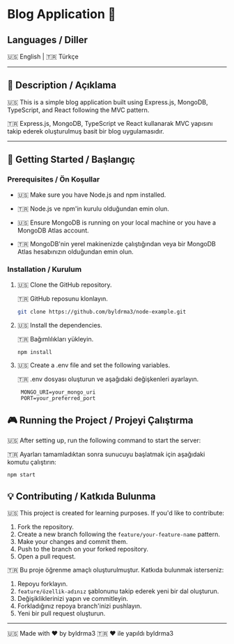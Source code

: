 # Blog Application 📝

## Languages / Diller

🇺🇸 English | 🇹🇷 Türkçe

---

## 📌 Description / Açıklama

🇺🇸 This is a simple blog application built using Express.js, MongoDB, TypeScript, and React following the MVC pattern.

🇹🇷 Express.js, MongoDB, TypeScript ve React kullanarak MVC yapısını takip ederek oluşturulmuş basit bir blog uygulamasıdır.

---

## 🚀 Getting Started / Başlangıç

### Prerequisites / Ön Koşullar

- 🇺🇸 Make sure you have Node.js and npm installed.
- 🇹🇷 Node.js ve npm'in kurulu olduğundan emin olun.

- 🇺🇸 Ensure MongoDB is running on your local machine or you have a MongoDB Atlas account.
- 🇹🇷 MongoDB'nin yerel makinenizde çalıştığından veya bir MongoDB Atlas hesabınızın olduğundan emin olun.

### Installation / Kurulum

1. 🇺🇸 Clone the GitHub repository.

   🇹🇷 GitHub reposunu klonlayın.

   ```bash
   git clone https://github.com/byldrma3/node-example.git
   ```

2. 🇺🇸 Install the dependencies.

   🇹🇷 Bağımlılıkları yükleyin.

   `npm install`

3. 🇺🇸 Create a .env file and set the following variables.

   🇹🇷 .env dosyası oluşturun ve aşağıdaki değişkenleri ayarlayın.

   ```
    MONGO_URI=your_mongo_uri
    PORT=your_preferred_port
   ```

## 🎮 Running the Project / Projeyi Çalıştırma

🇺🇸 After setting up, run the following command to start the server:

🇹🇷 Ayarları tamamladıktan sonra sunucuyu başlatmak için aşağıdaki komutu çalıştırın:

`npm start`

## 💡 Contributing / Katkıda Bulunma

🇺🇸 This project is created for learning purposes. If you'd like to contribute:

1. Fork the repository.
2. Create a new branch following the `feature/your-feature-name` pattern.
3. Make your changes and commit them.
4. Push to the branch on your forked repository.
5. Open a pull request.

🇹🇷 Bu proje öğrenme amaçlı oluşturulmuştur. Katkıda bulunmak isterseniz:

1. Repoyu forklayın.
2. `feature/özellik-adınız` şablonunu takip ederek yeni bir dal oluşturun.
3. Değişikliklerinizi yapın ve commitleyin.
4. Forkladığınız repoya branch'inizi pushlayın.
5. Yeni bir pull request oluşturun.

---

🇺🇸 Made with ❤️ by byldrma3
🇹🇷 ❤️ ile yapıldı byldrma3
